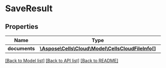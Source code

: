 # SaveResult

## Properties
Name | Type | Description | Notes
------------ | ------------- | ------------- | -------------
**documents** | [**\Aspose\Cells\Cloud\Model\CellsCloudFileInfo[]**](CellsCloudFileInfo.md) |  | [optional] 

[[Back to Model list]](../README.md#documentation-for-models) [[Back to API list]](../README.md#documentation-for-api-endpoints) [[Back to README]](../README.md)


